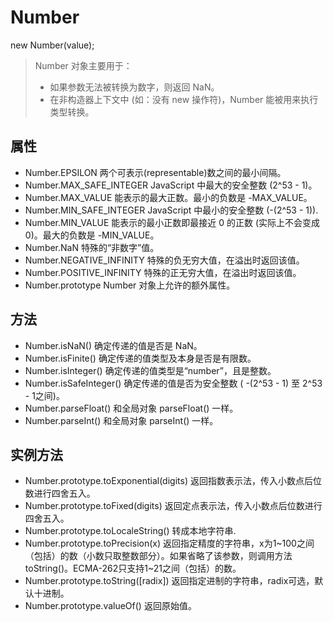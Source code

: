 # Number
new Number(value);
>Number 对象主要用于：
>- 如果参数无法被转换为数字，则返回 NaN。
>- 在非构造器上下文中 (如：没有 new 操作符)，Number 能被用来执行类型转换。

## 属性
- Number.EPSILON
两个可表示(representable)数之间的最小间隔。
- Number.MAX_SAFE_INTEGER
JavaScript 中最大的安全整数 (2^53 - 1)。
- Number.MAX_VALUE
能表示的最大正数。最小的负数是 -MAX_VALUE。
- Number.MIN_SAFE_INTEGER
JavaScript 中最小的安全整数 (-(2^53 - 1)).
- Number.MIN_VALUE
能表示的最小正数即最接近 0 的正数 (实际上不会变成 0)。最大的负数是 -MIN_VALUE。
- Number.NaN
特殊的“非数字”值。
- Number.NEGATIVE_INFINITY
特殊的负无穷大值，在溢出时返回该值。
- Number.POSITIVE_INFINITY
特殊的正无穷大值，在溢出时返回该值。
- Number.prototype
  Number 对象上允许的额外属性。

## 方法
- Number.isNaN()
确定传递的值是否是 NaN。
- Number.isFinite()
确定传递的值类型及本身是否是有限数。
- Number.isInteger()
确定传递的值类型是“number”，且是整数。
- Number.isSafeInteger()
确定传递的值是否为安全整数 ( -(2^53 - 1) 至 2^53 - 1之间)。
- Number.parseFloat()
和全局对象 parseFloat() 一样。
- Number.parseInt()
和全局对象 parseInt() 一样。

## 实例方法
- Number.prototype.toExponential(digits)
返回指数表示法，传入小数点后位数进行四舍五入。
- Number.prototype.toFixed(digits)
返回定点表示法，传入小数点后位数进行四舍五入。
- Number.prototype.toLocaleString()
转成本地字符串.
- Number.prototype.toPrecision(x)
返回指定精度的字符串，x为1~100之间（包括）的数（小数只取整数部分）。如果省略了该参数，则调用方法 toString()。ECMA-262只支持1~21之间（包括）的数。
- Number.prototype.toString([radix])
返回指定进制的字符串，radix可选，默认十进制。
- Number.prototype.valueOf()
返回原始值。